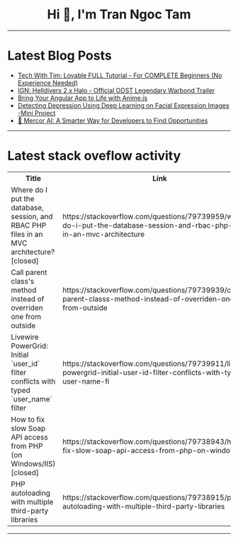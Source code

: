 <h1 align="center">Hi 👋, I'm Tran Ngoc Tam</h1>

---

# Latest Blog Posts 
<!-- BLOG-POST-LIST:START -->
- [Tech With Tim: Lovable FULL Tutorial - For COMPLETE Beginners &lpar;No Experience Needed&rpar;](https://dev.to/vibe_youtube/tech-with-tim-lovable-full-tutorial-for-complete-beginners-no-experience-needed-3bmg)
- [IGN: Helldivers 2 x Halo - Official ODST Legendary Warbond Trailer](https://dev.to/gg_news/ign-helldivers-2-x-halo-official-odst-legendary-warbond-trailer-52lo)
- [Bring Your Angular App to Life with Anime.js](https://dev.to/williamjuan27/bring-your-angular-app-to-life-with-animejs-4kkc)
- [Detecting Depression Using Deep Learning on Facial Expression Images -Mini Project](https://dev.to/micheal_quelazar_bd7163e2/detecting-depression-using-deep-learning-on-facial-expression-images-mini-project-l01)
- [🚀 Mercor AI: A Smarter Way for Developers to Find Opportunities](https://dev.to/devcorner/why-i-joined-mercor-ai-a-game-changer-for-software-engineers-1e3k)
<!-- BLOG-POST-LIST:END -->

---

# Latest stack oveflow activity
<table>
  <tr><th>Title</th><th>Link</th></tr>
  <!-- STACKOVERFLOW:START --><tr><td>Where do I put the database, session, and RBAC PHP files in an MVC architecture? [closed]</td><td>https://stackoverflow.com/questions/79739959/where-do-i-put-the-database-session-and-rbac-php-files-in-an-mvc-architecture</td></tr><tr><td>Call parent class&#39;s method instead of overriden one from outside</td><td>https://stackoverflow.com/questions/79739939/call-parent-classs-method-instead-of-overriden-one-from-outside</td></tr><tr><td>Livewire PowerGrid: Initial `user_id` filter conflicts with typed `user_name` filter</td><td>https://stackoverflow.com/questions/79739911/livewire-powergrid-initial-user-id-filter-conflicts-with-typed-user-name-fi</td></tr><tr><td>How to fix slow Soap API access from PHP &lpar;on Windows/IIS&rpar; [closed]</td><td>https://stackoverflow.com/questions/79738943/how-to-fix-slow-soap-api-access-from-php-on-windows-iis</td></tr><tr><td>PHP autoloading with multiple third-party libraries</td><td>https://stackoverflow.com/questions/79738915/php-autoloading-with-multiple-third-party-libraries</td></tr><!-- STACKOVERFLOW:END -->
</table>

---



